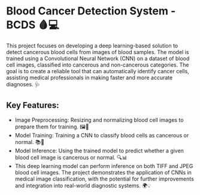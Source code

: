 # Blood Cancer Detection System - BCDS 🩸💻
This project focuses on developing a deep learning-based solution to detect cancerous blood cells from images of blood samples. The model is trained using a Convolutional Neural Network (CNN) on a dataset of blood cell images, classified into cancerous and non-cancerous categories. The goal is to create a reliable tool that can automatically identify cancer cells, assisting medical professionals in making faster and more accurate diagnoses. 🩺

## Key Features:
- Image Preprocessing: Resizing and normalizing blood cell images to prepare them for training. 🖼️🔧
- Model Training: Training a CNN to classify blood cells as cancerous or normal. 📚🤖
- Model Inference: Using the trained model to predict whether a given blood cell image is cancerous or normal. 🔍📊
- This deep learning model can perform inference on both TIFF and JPEG blood cell images. The project demonstrates the application of CNNs in medical image classification, with the potential for further improvements and integration into real-world diagnostic systems. 🌍💡
